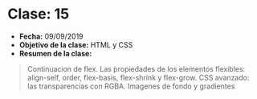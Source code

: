 # Clase: 15
* **Fecha:** 09/09/2019
* **Objetivo de la clase:** HTML y CSS
* **Resumen de la clase:**
>  Continuacion de flex. Las propiedades de los elementos flexibles: align-self, order, flex-basis, flex-shrink y flex-grow. CSS avanzado: las transparencias con RGBA. Imagenes de fondo y gradientes